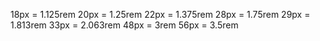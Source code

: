 18px = 1.125rem
20px = 1.25rem
22px = 1.375rem
28px = 1.75rem
29px = 1.813rem
33px = 2.063rem
48px = 3rem
56px = 3.5rem
